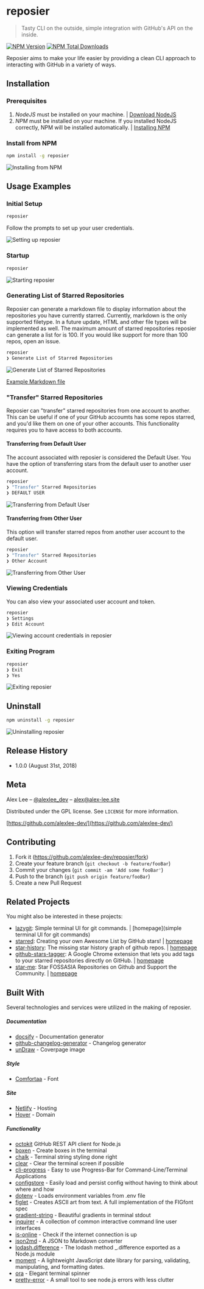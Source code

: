 # reposier

> Tasty CLI on the outside, simple integration with GitHub's API on the inside.

[![NPM Version][npm-image]][npm-url]
[![NPM Total Downloads][npm-downloads]][npm-url]

Reposier aims to make your life easier by providing a clean CLI approach to interacting with GitHub in a variety of ways.

## Installation

### Prerequisites

1. _NodeJS_ must be installed on your machine. | [Download NodeJS](https://nodejs.org/en/)
2. _NPM_ must be installed on your machine. If you installed NodeJS correctly, NPM will be installed automatically. | [Installing NPM](https://www.npmjs.com/get-npm)

### Install from NPM

```sh
npm install -g reposier
```

![Installing from NPM](https://res.cloudinary.com/alexlee-dev/image/upload/v1535747752/reposier/install.svg)

## Usage Examples

### Initial Setup

```sh
reposier
```

Follow the prompts to set up your user credentials.

![Setting up reposier](https://res.cloudinary.com/alexlee-dev/image/upload/v1535748524/reposier/setup.svg)

### Startup

```sh
reposier
```

![Starting reposier](https://res.cloudinary.com/alexlee-dev/image/upload/v1535748684/reposier/startup.svg)

### Generating List of Starred Repositories

Reposier can generate a markdown file to display information about the repositories you have currently starred.
Currently, markdown is the only supported filetype. In a future update, HTML and other file types will be implemented as well.
The maximum amount of starred repositories reposier can generate a list for is 100. If you would like support for more than 100 repos, open an issue.

```sh
reposier
❯ Generate List of Starred Repositories
```

![Generate List of Starred Repositories](https://res.cloudinary.com/alexlee-dev/image/upload/v1535748940/reposier/generateList.svg)

[Example Markdown file](https://github.com/alexlee-dev/reposier/blob/master/examples/exports/md/starredRepos.md)

### "Transfer" Starred Repositories

Reposier can "transfer" starred repositories from one account to another. This can be useful if one of your GitHub accoumts has some repos starred, and you'd like them on one of your other accounts. This functionality requires you to have access to both accounts.

#### Transferring from Default User

The account associated with reposier is considered the Default User. You have the option of transferring stars from the default user to another user account.

```sh
reposier
❯ "Transfer" Starred Repositories
❯ DEFAULT USER
```

![Transferring from Default User](https://res.cloudinary.com/alexlee-dev/image/upload/v1535749729/reposier/fromDefaultToOther.svg)

#### Transferring from Other User

This option will transfer starred repos from another user account to the default user.

```sh
reposier
❯ "Transfer" Starred Repositories
❯ Other Account
```

![Transferring from Other User](https://res.cloudinary.com/alexlee-dev/image/upload/v1535757258/reposier/fromOtherToDefault2.svg)

### Viewing Credentials

You can also view your associated user account and token.

```sh
reposier
❯ Settings
❯ Edit Account
```

![Viewing account credentials in reposier](https://res.cloudinary.com/alexlee-dev/image/upload/v1535750543/reposier/viewCredentials.svg)

### Exiting Program

```sh
reposier
❯ Exit
❯ Yes
```

![Exiting reposier](https://res.cloudinary.com/alexlee-dev/image/upload/v1535750701/exit.svg)

## Uninstall

```sh
npm uninstall -g reposier
```

![Uninstalling reposier](https://res.cloudinary.com/alexlee-dev/image/upload/v1535750877/reposier/uninstall.svg)

## Release History

- 1.0.0 (August 31st, 2018)

## Meta

Alex Lee – [@alexlee_dev](https://twitter.com/alexlee_dev) – alex@alex-lee.site

Distributed under the GPL license. See `LICENSE` for more information.

[https://github.com/alexlee-dev/](https://github.com/alexlee-dev/)

## Contributing

1. Fork it (<https://github.com/alexlee-dev/reposier/fork>)
2. Create your feature branch (`git checkout -b feature/fooBar`)
3. Commit your changes (`git commit -am 'Add some fooBar'`)
4. Push to the branch (`git push origin feature/fooBar`)
5. Create a new Pull Request

## Related Projects

You might also be interested in these projects:

- [lazygit](https://github.com/jesseduffield/lazygit): Simple terminal UI for git commands. | [homepage](simple terminal UI for git commands)
- [starred](https://github.com/maguowei/starred): Creating your own Awesome List by GitHub stars! | [homepage](https://github.com/maguowei/starred 'Creating your own Awesome List by GitHub stars!')
- [star-history](https://github.com/timqian/star-history): The missing star history graph of github repos. | [homepage](https://github.com/timqian/star-history 'The missing star history graph of github repos.')
- [github-stars-tagger](https://github.com/artisologic/github-stars-tagger): A Google Chrome extension that lets you add tags to your starred repositories directly on GitHub. | [homepage](https://chrome.google.com/webstore/detail/github-stars-tagger/aaihhjepepgajmehjdmfkofegfddcabc 'A Google Chrome extension that lets you add tags to your starred repositories directly on GitHub.')
- [star-me](https://github.com/fossasia/star-me): Star FOSSASIA Repositories on Github and Support the Community. | [homepage](https://github.com/fossasia/star-me 'Star FOSSASIA Repositories on Github and Support the Community.')

## Built With

Several technologies and services were utilized in the making of reposier.

##### Documentation
- [docsify](https://docsify.now.sh) - Documentation generator
- [github-changelog-generator](https://github.com/github-changelog-generator/github-changelog-generator) - Changelog generator
- [unDraw](https://undraw.co) - Coverpage image

##### Style
- [Comfortaa](https://fonts.google.com/specimen/Comfortaa) - Font

##### Site
- [Netlify](https://www.netlify.com) - Hosting
- [Hover](https://www.hover.com) - Domain

##### Functionality
- [octokit](https://octokit.github.io/rest.js/) GitHub REST API client for Node.js
- [boxen](https://www.npmjs.com/package/boxen) - Create boxes in the terminal
- [chalk](https://www.npmjs.com/package/chalk) - Terminal string styling done right
- [clear](https://www.npmjs.com/package/clear) - Clear the terminal screen if possible
- [cli-progress](https://www.npmjs.com/package/cli-progress) - Easy to use Progress-Bar for Command-Line/Terminal Applications
- [configstore](https://www.npmjs.com/package/configstore) - Easily load and persist config without having to think about where and how
- [dotenv](https://www.npmjs.com/package/dotenv) - Loads environment variables from .env file
- [figlet](https://www.npmjs.com/package/figlet) - Creates ASCII art from text. A full implementation of the FIGfont spec
- [gradient-string](https://www.npmjs.com/package/gradient-string) - Beautiful gradients in terminal stdout
- [inquirer](https://www.npmjs.com/package/inquirer) - A collection of common interactive command line user interfaces
- [is-online](https://www.npmjs.com/package/is-online) - Check if the internet connection is up
- [json2md](https://www.npmjs.com/package/json2md) - A JSON to Markdown converter
- [lodash.difference](https://www.npmjs.com/package/lodash.difference) - The lodash method _.difference exported as a Node.js module
- [moment](https://www.npmjs.com/package/moment) - A lightweight JavaScript date library for parsing, validating, manipulating, and formatting dates.
- [ora](https://www.npmjs.com/package/ora) - Elegant terminal spinner
- [pretty-error](https://www.npmjs.com/package/pretty-error) - A small tool to see node.js errors with less clutter

<!-- Markdown link & img dfn's -->

[npm-image]: https://img.shields.io/npm/v/reposier.svg
[npm-downloads]: https://img.shields.io/npm/dt/reposier.svg
[npm-url]: https://www.npmjs.com/package/reposier
